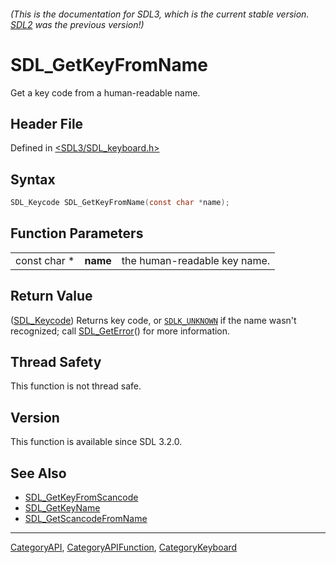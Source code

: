 ###### (This is the documentation for SDL3, which is the current stable version. [SDL2](https://wiki.libsdl.org/SDL2/) was the previous version!)
# SDL_GetKeyFromName

Get a key code from a human-readable name.

## Header File

Defined in [<SDL3/SDL_keyboard.h>](https://github.com/libsdl-org/SDL/blob/main/include/SDL3/SDL_keyboard.h)

## Syntax

```c
SDL_Keycode SDL_GetKeyFromName(const char *name);
```

## Function Parameters

|              |          |                              |
| ------------ | -------- | ---------------------------- |
| const char * | **name** | the human-readable key name. |

## Return Value

([SDL_Keycode](SDL_Keycode)) Returns key code, or
[`SDLK_UNKNOWN`](SDLK_UNKNOWN) if the name wasn't recognized; call
[SDL_GetError](SDL_GetError)() for more information.

## Thread Safety

This function is not thread safe.

## Version

This function is available since SDL 3.2.0.

## See Also

- [SDL_GetKeyFromScancode](SDL_GetKeyFromScancode)
- [SDL_GetKeyName](SDL_GetKeyName)
- [SDL_GetScancodeFromName](SDL_GetScancodeFromName)

----
[CategoryAPI](CategoryAPI), [CategoryAPIFunction](CategoryAPIFunction), [CategoryKeyboard](CategoryKeyboard)


